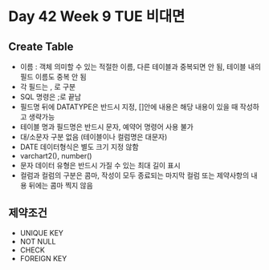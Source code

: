 # Day 42 Week 9 TUE 비대면

## Create Table
- 이름 : 객체 의미할 수 있는 적절한 이름, 다른 테이블과 중복되면 안 됨, 테이블 내의 필드 이름도 중복 안 됨
- 각 필드는 , 로 구분
- SQL 명령은 ;로 끝남
- 필드명 뒤에 DATATYPE은 반드시 지정, []안에 내용은 해당 내용이 있을 때 작성하고 생략가능
- 테이블 명과 필드명은 반드시 문자, 예약어 명령어 사용 불가
- 대/소문자 구분 없음 (테이블이나 컬럼명은 대문자)
- DATE 데이터형식은 별도 크기 지정 않함
- varchart2(), number()
- 문자 데이터 유형은 반드시 가질 수 있는 최대 길이 표시
- 컬럼과 컬럼의 구분은 콤마, 작성이 모두 종료되는 마지막 컬럼 또는 제약사항의 내용 뒤에는 콤마 찍지 않음

## 제약조건
- UNIQUE KEY
- NOT NULL
- CHECK
- FOREIGN KEY

